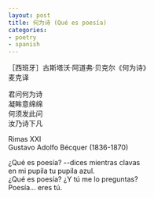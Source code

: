 ```yaml
---
layout: post
title: 何为诗 (Qué es poesía)
categories:
- poetry
- spanish
---
```


［西班牙］古斯塔沃·阿道弗·贝克尔《何为诗》  
麦克译

君问何为诗  
凝眸意绵绵  
何须发此问  
汝乃诗下凡

Rimas XXI  
Gustavo Adolfo Bécquer (1836-1870)

¿Qué es poesía? --dices mientras clavas  
  en mi pupila tu pupila azul.  
¿Qué es poesía? ¿Y tú me lo preguntas?  
  Poesía... eres tú.
